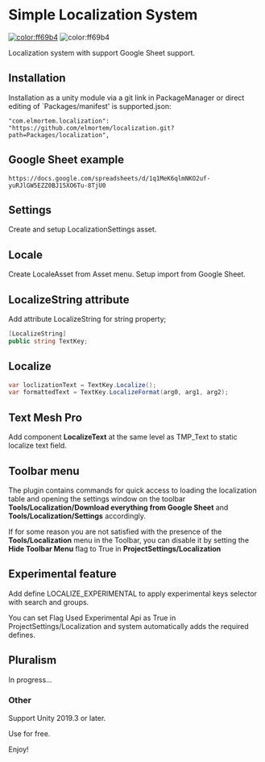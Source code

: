 # Simple Localization System

[![color:ff69b4](https://img.shields.io/badge/licence-Unlicense-blue)](https://unlicense.org)
![color:ff69b4](https://img.shields.io/badge/Unity-2019.3.x-red)

Localization system with support Google Sheet support.

## Installation

Installation as a unity module via a git link in PackageManager or direct editing of `Packages/manifest' is supported.json:
```
"com.elmortem.localization": "https://github.com/elmortem/localization.git?path=Packages/localization",
```

## Google Sheet example

```https://docs.google.com/spreadsheets/d/1q1MeK6qlmNKO2uf-yuRJlGW5EZZ0BJ15XO6Tu-8TjU0```

## Settings

Create and setup LocalizationSettings asset.

## Locale

Create LocaleAsset from Asset menu. Setup import from Google Sheet.

## LocalizeString attribute

Add attribute LocalizeString for string property;
```csharp
[LocalizeString]
public string TextKey;
```

## Localize
```csharp
var loclizationText = TextKey.Localize();
var formattedText = TextKey.LocalizeFormat(arg0, arg1, arg2);
```

## Text Mesh Pro
Add component **LocalizeText** at the same level as TMP_Text to static localize text field.

## Toolbar menu
The plugin contains commands for quick access to loading the localization table and opening the settings window on the toolbar **Tools/Localization/Download everything from Google Sheet** and **Tools/Localization/Settings** accordingly.

If for some reason you are not satisfied with the presence of the **Tools/Localization** menu in the Toolbar, you can disable it by setting the **Hide Toolbar Menu** flag to True in **ProjectSettings/Localization**

## Experimental feature
Add define LOCALIZE_EXPERIMENTAL to apply experimental keys selector with search and groups.

You can set Flag Used Experimental Api as True in ProjectSettings/Localization and system automatically adds the required defines. 

## Pluralism
In progress...

### Other

Support Unity 2019.3 or later.

Use for free.

Enjoy!
